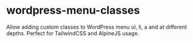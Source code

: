 # wordpress-menu-classes
Allow adding custom classes to WordPress menu ul, li, a and at different depths. Perfect for TailwindCSS and AlpineJS usage.
